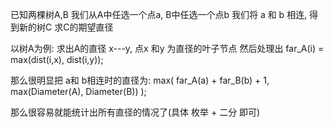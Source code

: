已知两棵树A,B
我们从A中任选一个点a, B中任选一个点b
我们将 a 和 b 相连, 得到新的树C
求C的期望直径

以树A为例:
求出A的直径 x---y, 点x 和y 为直径的叶子节点
然后处理出 far_A(i) = max(dist(i,x), dist(i,y));

那么很明显把 a和 b相连时的直径为:
max( far_A(a) + far_B(b) + 1, max(Diameter(A), Diameter(B)) );

那么很容易就能统计出所有直径的情况了(具体 枚举 + 二分 即可)
